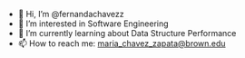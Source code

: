 - 👋 Hi, I’m @fernandachavezz
- 👀 I’m interested in Software Engineering
- 🌱 I’m currently learning about Data Structure Performance
- 📫 How to reach me: maria_chavez_zapata@brown.edu

